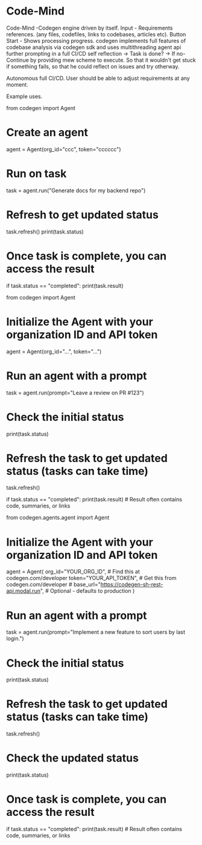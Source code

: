 # Code-Mind
Code-Mind -Codegen engine driven by itself.
Input - Requirements references. (any files, codefiles, links to codebases, articles etc). 
Button Start - Shows processing progress. 
codegen implements full features of codebase analysis via codegen sdk and uses multithreading agent api further prompting in a full CI/CD self reflection -> Task is done? -> If no-Continue by providing mew scheme to execute. So that it wouldn't get stuck if something fails, so that he could reflect on issues and try otherway.


Autonomous full CI/CD. User should be able to adjust requirements at any moment.



Example uses. 

from codegen import Agent
# Create an agent
agent = Agent(org_id="ccc", token="cccccc")
# Run on task
task = agent.run("Generate docs for my backend repo")
# Refresh to get updated status
task.refresh()
print(task.status)
# Once task is complete, you can access the result
if task.status == "completed":
    print(task.result)





from codegen import Agent

# Initialize the Agent with your organization ID and API token
agent = Agent(org_id="...", token="...")

# Run an agent with a prompt
task = agent.run(prompt="Leave a review on PR #123")

# Check the initial status
print(task.status)

# Refresh the task to get updated status (tasks can take time)
task.refresh()

if task.status == "completed":
    print(task.result)  # Result often contains code, summaries, or links





from codegen.agents.agent import Agent

# Initialize the Agent with your organization ID and API token
agent = Agent(
    org_id="YOUR_ORG_ID",  # Find this at codegen.com/developer
    token="YOUR_API_TOKEN",  # Get this from codegen.com/developer
    # base_url="https://codegen-sh-rest-api.modal.run",  # Optional - defaults to production
)

# Run an agent with a prompt
task = agent.run(prompt="Implement a new feature to sort users by last login.")

# Check the initial status
print(task.status)

# Refresh the task to get updated status (tasks can take time)
task.refresh()

# Check the updated status
print(task.status)

# Once task is complete, you can access the result
if task.status == "completed":
    print(task.result)  # Result often contains code, summaries, or links





